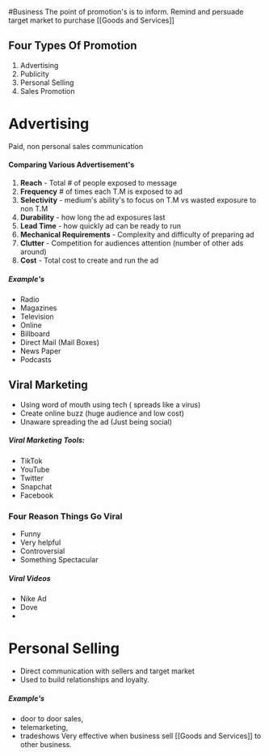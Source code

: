 #Business 
The point of promotion's is to inform. Remind and persuade target market to purchase [[Goods and Services]]

## Four Types Of Promotion

1. Advertising
2. Publicity
3. Personal Selling
4. Sales Promotion


# Advertising
Paid, non personal sales communication
#### Comparing Various Advertisement's
1. **Reach** - Total # of people exposed to message
2. **Frequency** # of times each T.M is exposed to ad
3. **Selectivity** - medium's ability's to focus on T.M vs wasted exposure to non T.M
4. **Durability** - how long the ad exposures last
5.  **Lead Time** - how quickly ad can be ready to run
6. **Mechanical Requirements** - Complexity and difficulty of preparing ad
7. **Clutter** - Competition for audiences attention (number of other ads around)
8. **Cost** - Total cost to create and run the ad
##### Example's
- Radio
- Magazines
- Television
- Online
- Billboard
- Direct Mail (Mail Boxes)
- News Paper
- Podcasts
## Viral Marketing
- Using word of mouth using tech ( spreads like a virus)
- Create online buzz (huge audience and low cost)
- Unaware spreading the ad (Just being social)
##### Viral Marketing Tools:
- TikTok
- YouTube
- Twitter
- Snapchat
- Facebook
### Four Reason Things Go Viral
- Funny
- Very helpful
- Controversial
- Something Spectacular
##### Viral Videos
- Nike Ad
- Dove
- 
# Personal Selling
- Direct communication with sellers and target market
- Used to build relationships and loyalty.
##### Example's
- door to door sales, 
- telemarketing, 
-  tradeshows
Very effective when business sell [[Goods and Services]] to other business.



